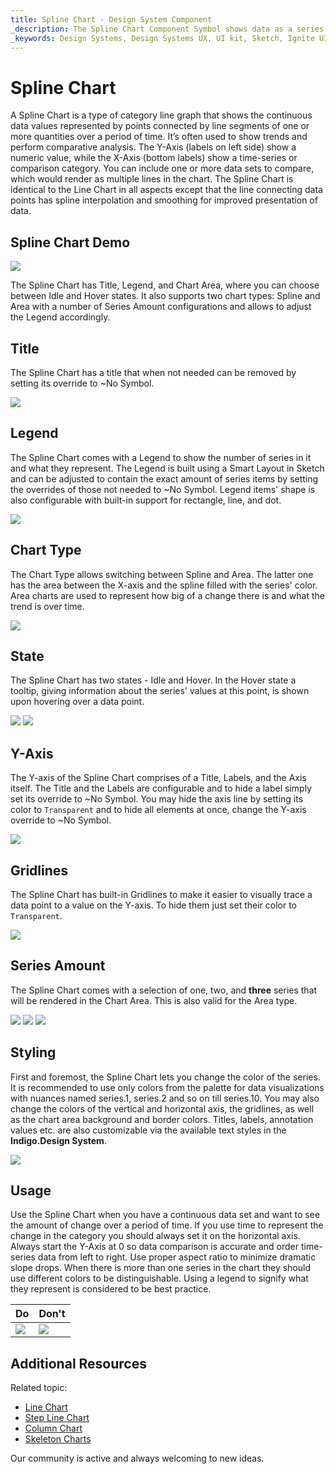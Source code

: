 ```yaml
---
title: Spline Chart - Design System Component
_description: The Spline Chart Component Symbol shows data as a series of points connected by lines with splines.
_keywords: Design Systems, Design Systems UX, UI kit, Sketch, Ignite UI for Angular, Sketch to Angular, Sketch to Angular, Angular, Angular Design System, Export code from Sketch, Design Kits for Angular, Sketch HTML, Sketch to HTML, Sketch UI kits
---
```


# Spline Chart

 A Spline Chart is a type of category line graph that shows the continuous data values represented by points connected by line segments of one or more quantities over a period of time. It’s often used to show trends and perform comparative analysis. The Y-Axis (labels on left side) show a numeric value, while the X-Axis (bottom labels) show a time-series or comparison category. You can include one or more data sets to compare, which would render as multiple lines in the chart. The Spline Chart is identical to the Line Chart in all aspects except that the line connecting data points has spline interpolation and smoothing for improved presentation of data.


## Spline Chart Demo

<img class="responsive-img" src="../images/spline_chart_demo.png" srcset="../images/spline_chart_demo@2x.png 2x" />

The Spline Chart has Title, Legend, and Chart Area, where you can choose between Idle and Hover states. It also supports two chart types: Spline and Area with a number of Series Amount configurations and allows to adjust the Legend accordingly.

## Title

The Spline Chart has a title that when not needed can be removed by setting its override to ~No Symbol.

<img class="responsive-img" src="../images/spline_chart_title.png" srcset="../images/spline_chart_title@2x.png 2x" />

## Legend

The Spline Chart comes with a Legend to show the number of series in it and what they represent. The Legend is built using a Smart Layout in Sketch and can be adjusted to contain the exact amount of series items by setting the overrides of those not needed to ~No Symbol. Legend items' shape is also configurable with built-in support for rectangle, line, and dot.

<img class="responsive-img" src="../images/spline_chart_legend.png" srcset="../images/spline_chart_legend@2x.png 2x" />

## Chart Type

The Chart Type allows switching between Spline and Area. The latter one has the area between the X-axis and the spline filled with the series' color. Area charts are used to represent how big of a change there is and what the trend is over time.

<img class="responsive-img" src="../images/spline_area_chart_three_series.png" srcset="../images/spline_area_chart_three_series@2x.png 2x" />

## State

The Spline Chart has two states - Idle and Hover. In the Hover state a tooltip, giving information about the series' values at this point, is shown upon hovering over a data point.

<img class="responsive-img" src="../images/spline_area_chart_tooltip-off.png" srcset="../images/spline_area_chart_tooltip-off@2x.png 2x" />
<img class="responsive-img" src="../images/spline_area_chart_tooltip-on.png" srcset="../images/spline_area_chart_tooltip-on@2x.png 2x" />

## Y-Axis

The Y-axis of the Spline Chart comprises of a Title, Labels, and the Axis itself. The Title and the Labels are configurable and to hide a label simply set its override to ~No Symbol. You may hide the axis line by setting its color to `Transparent` and to hide all elements at once, change the Y-axis override to ~No Symbol.

<img class="responsive-img" src="../images/spline_chart_axis.png" srcset="../images/spline_chart_axis@2x.png 2x" />

## Gridlines

The Spline Chart has built-in Gridlines to make it easier to visually trace a data point to a value on the Y-axis. To hide them just set their color to `Transparent`.

<img class="responsive-img" src="../images/spline_chart_gridlines.png" srcset="../images/spline_chart_gridlines@2x.png 2x" />

## Series Amount

The Spline Chart comes with a selection of one, two, and **three** series that will be rendered in the Chart Area. This is also valid for the Area type.

<img class="responsive-img" src="../images/spline_chart_one_series.png" srcset="../images/spline_chart_one_series@2x.png 2x" />
<img class="responsive-img" src="../images/spline_chart_two_series.png" srcset="../images/spline_chart_two_series@2x.png 2x" />
<img class="responsive-img" src="../images/spline_chart_three_series.png" srcset="../images/spline_chart_three_series@2x.png 2x" />

## Styling

First and foremost, the Spline Chart lets you change the color of the series. It is recommended to use only colors from the palette for data visualizations with nuances named series.1, series.2 and so on till series.10. You may also change the colors of the vertical and horizontal axis, the gridlines, as well as the chart area background and border colors. Titles, labels, annotation values etc. are also customizable via the available text styles in the **Indigo.Design System**.

<img class="responsive-img" src="../images/spline_chart_styling.png" srcset="../images/spline_chart_styling@2x.png 2x" />

## Usage

Use the Spline Chart when you have a continuous data set and want to see the amount of change over a period of time. If you use time to represent the change in the category you should always set it on the horizontal axis. Always start the Y-Axis at 0 so data comparison is accurate and order time-series data from left to right. Use proper aspect ratio to minimize dramatic slope drops. When there is more than one series in the chart they should use different colors to be distinguishable. Using a legend to signify what they represent is considered to be best practice.


| Do                                                                                             | Don't                                                                                              |
| ---------------------------------------------------------------------------------------------- | -------------------------------------------------------------------------------------------------- |
| <img class="responsive-img" src="../images/spline_chart_do1.png" srcset="../images/spline_chart_do1@2x.png 2x" /> | <img class="responsive-img" src="../images/spline_chart_dont1.png" srcset="../images/spline_chart_dont1@2x.png 2x" /> | 

## Additional Resources

Related topic:

- [Line Chart](line-chart.md)
- [Step Line Chart](step-line-chart.md)
- [Column Chart](column-chart.md)
- [Skeleton Charts](skeleton-charts.md)

Our community is active and always welcoming to new ideas.
